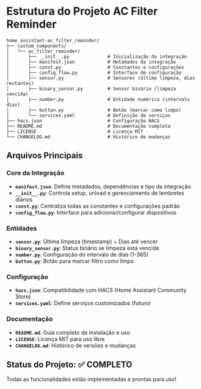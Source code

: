 # Estrutura do Projeto AC Filter Reminder

```
home_assistant-ac_filter_reminder/
├── custom_components/
│   └── ac_filter_reminder/
│       ├── __init__.py              # Inicialização da integração
│       ├── manifest.json            # Metadados da integração  
│       ├── const.py                 # Constantes e configurações
│       ├── config_flow.py           # Interface de configuração
│       ├── sensor.py                # Sensores (última limpeza, dias restantes)
│       ├── binary_sensor.py         # Sensor binário (limpeza vencida)
│       ├── number.py                # Entidade numérica (intervalo dias)
│       ├── button.py                # Botão (marcar como limpo)
│       └── services.yaml            # Definição de serviços
├── hacs.json                        # Configuração HACS
├── README.md                        # Documentação completa
├── LICENSE                          # Licença MIT
└── CHANGELOG.md                     # Histórico de mudanças
```

## Arquivos Principais

### Core da Integração
- **`manifest.json`**: Define metadados, dependências e tipo da integração
- **`__init__.py`**: Controla setup, unload e gerenciamento de lembretes diários
- **`const.py`**: Centraliza todas as constantes e configurações padrão
- **`config_flow.py`**: Interface para adicionar/configurar dispositivos

### Entidades
- **`sensor.py`**: Última limpeza (timestamp) + Dias até vencer
- **`binary_sensor.py`**: Status binário se limpeza está vencida  
- **`number.py`**: Configuração do intervalo de dias (1-365)
- **`button.py`**: Botão para marcar filtro como limpo

### Configuração
- **`hacs.json`**: Compatibilidade com HACS (Home Assistant Community Store)
- **`services.yaml`**: Define serviços customizados (futuro)

### Documentação
- **`README.md`**: Guia completo de instalação e uso
- **`LICENSE`**: Licença MIT para uso libre
- **`CHANGELOG.md`**: Histórico de versões e mudanças

## Status do Projeto: ✅ COMPLETO

Todas as funcionalidades estão implementadas e prontas para uso!